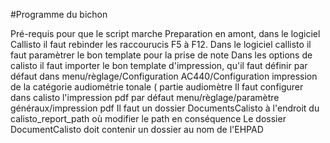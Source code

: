 #Programme du bichon

Pré-requis pour que le script marche
Preparation en amont, dans le logiciel Callisto il faut rebinder les raccourucis F5 à F12.
Dans le logiciel callisto il faut paramètrer le bon template pour la prise de note
Dans les options de calisto il faut importer le bon template d'impression, qu'il faut définir par défaut
dans menu/règlage/Configuration AC440/Configuration impression de la catégorie audiométrie tonale (
partie audiomètre
Il faut configurer dans calisto l'impression pdf par défaut menu/règlage/paramètre généraux/impression pdf
Il faut un dossier DocumentsCalisto à l'endroit du calisto_report_path où modifier le path en conséquence
Le dossier DocumentCalisto doit contenir un dossier au nom de l'EHPAD
